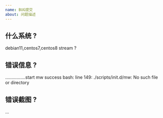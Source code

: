 ```yaml
---
name: BUG提交
about: 问题描述 
---
```


## 什么系统 ?

debian11,centos7,centos8 stream ?

## 错误信息 ?

................start mw success
bash: line 149: ./scripts/init.d/mw: No such file or directory

## 错误截图 ?

...